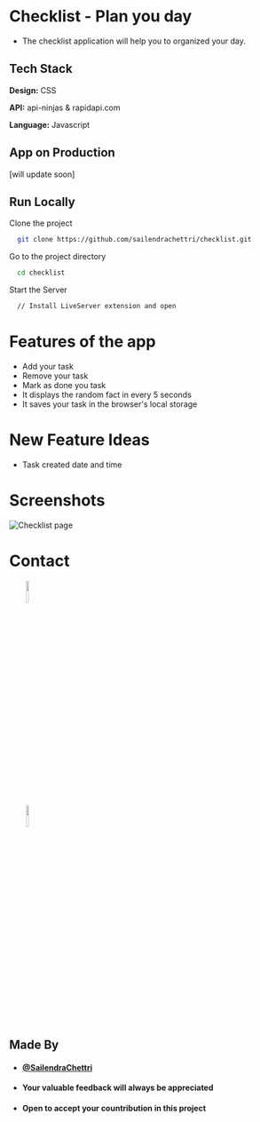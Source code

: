 
# Checklist - Plan you day

- The checklist application will help you to organized your day.

## Tech Stack

**Design:** CSS

**API:** api-ninjas & rapidapi.com

**Language:** Javascript
  
## App on Production

[will update soon]

## Run Locally

Clone the project

```bash
  git clone https://github.com/sailendrachettri/checklist.git
```

Go to the project directory

```bash 
  cd checklist
```

Start the Server

```bash
  // Install LiveServer extension and open
```

# Features of the app
- Add your task
- Remove your task
- Mark as done you task
- It displays the random fact in every 5 seconds
- It saves your task in the browser's local storage

# New Feature Ideas
- Task created date and time

# Screenshots
<p><img src="https://drive.google.com/uc?export=view&id=1rSZKpsKbzJAvhRacfNSN0VU_NCbSmzaF" alt="Checklist page"></p>

# Contact
<p>
  <span style="margin-right: 30px;"></span>
  <a href="https://www.linkedin.com/in/sailendrachettri/">
    <img target="_blank" src="https://cdn.jsdelivr.net/gh/devicons/devicon/icons/linkedin/linkedin-original.svg" style="width: 10%;"></a>
  
  <span style="margin-right: 30px;"></span>
  <a href="https://github.com/sailendrachettri/">
    <img target="_blank" src="https://cdn.jsdelivr.net/gh/devicons/devicon/icons/github/github-original.svg" style="width: 10%;">
  </a>
</p>


## Made By
- #### [@SailendraChettri](https://instagram.com/01_sailendra)
- #### Your valuable feedback will always be appreciated
- #### Open to accept your countribution in this project